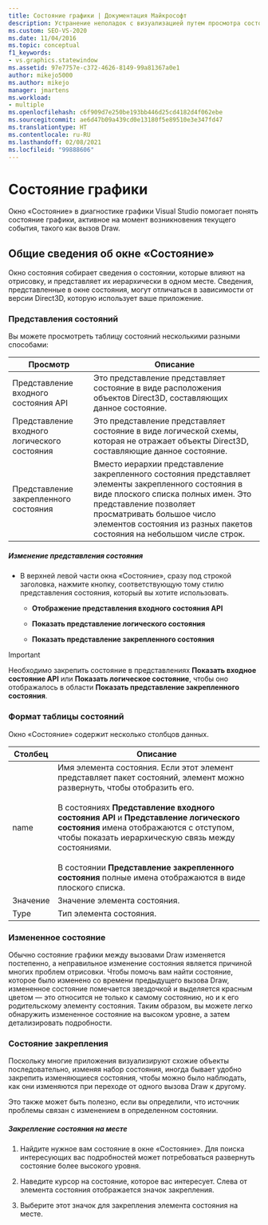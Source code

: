 ```yaml
---
title: Состояние графики | Документация Майкрософт
description: Устранение неполадок с визуализацией путем просмотра состояния графики для каждого вызова Draw. Данные состояния, измененные по сравнению с предыдущим вызовом, будут выделены.
ms.custom: SEO-VS-2020
ms.date: 11/04/2016
ms.topic: conceptual
f1_keywords:
- vs.graphics.statewindow
ms.assetid: 97e7757e-c372-4626-8149-99a81367a0e1
author: mikejo5000
ms.author: mikejo
manager: jmartens
ms.workload:
- multiple
ms.openlocfilehash: c6f909d7e250be193bb446d25cd4182d4f062ebe
ms.sourcegitcommit: ae6d47b09a439cd0e13180f5e89510e3e347fd47
ms.translationtype: HT
ms.contentlocale: ru-RU
ms.lasthandoff: 02/08/2021
ms.locfileid: "99888606"
---
```

# <a name="graphics-state"></a>Состояние графики
Окно «Состояние» в диагностике графики Visual Studio помогает понять состояние графики, активное на момент возникновения текущего события, такого как вызов Draw.

## <a name="understanding-the-state-window"></a>Общие сведения об окне «Состояние»
 Окно состояния собирает сведения о состоянии, которые влияют на отрисовку, и представляет их иерархически в одном месте. Сведения, представленные в окне состояния, могут отличаться в зависимости от версии Direct3D, которую использует ваше приложение.

### <a name="state-views"></a>Представления состояний
 Вы можете просмотреть таблицу состояний несколькими разными способами:

|Просмотр|Описание|
|----------|-----------------|
|Представление входного состояния API|Это представление представляет состояние в виде расположения объектов Direct3D, составляющих данное состояние.|
|Представление входного логического состояния|Это представление представляет состояние в виде логической схемы, которая не отражает объекты Direct3D, составляющие данное состояние.|
|Представление закрепленного состояния|Вместо иерархии представление закрепленного состояния представляет элементы закрепленного состояния в виде плоского списка полных имен. Это представление позволяет просматривать большое число элементов состояния из разных пакетов состояния на небольшом числе строк.|

##### <a name="to-change-the-state-view"></a>Изменение представления состояния

- В верхней левой части окна «Состояние», сразу под строкой заголовка, нажмите кнопку, соответствующую тому стилю представления состояния, который вы хотите использовать.

  - **Отображение представления входного состояния API**

  - **Показать представление логического состояния**

  - **Показать представление закрепленного состояния**

> [!IMPORTANT]
> Необходимо закрепить состояние в представлениях **Показать входное состояние API** или **Показать логическое состояние**, чтобы оно отображалось в области **Показать представление закрепленного состояния**.

### <a name="state-table-format"></a>Формат таблицы состояний
 Окно «Состояние» содержит несколько столбцов данных.

|Столбец|Описание|
|------------|-----------------|
|name|Имя элемента состояния. Если этот элемент представляет пакет состояний, элемент можно развернуть, чтобы отобразить его.<br /><br /> В состояниях **Представление входного состояния API** и **Представление логического состояния** имена отображаются с отступом, чтобы показать иерархическую связь между состояниями.<br /><br /> В состоянии **Представление закрепленного состояния** полные имена отображаются в виде плоского списка.|
|Значение|Значение элемента состояния.|
|Type|Тип элемента состояния.|

### <a name="changed-state"></a>Измененное состояние
 Обычно состояние графики между вызовами Draw изменяется постепенно, а неправильное изменение состояния является причиной многих проблем отрисовки. Чтобы помочь вам найти состояние, которое было изменено со времени предыдущего вызова Draw, измененное состояние помечается звездочкой и выделяется красным цветом — это относится не только к самому состоянию, но и к его родительскому элементу состояния. Таким образом, вы можете легко обнаружить измененное состояние на высоком уровне, а затем детализировать подробности.

### <a name="pinning-state"></a>Состояние закрепления
 Поскольку многие приложения визуализируют схожие объекты последовательно, изменяя набор состояния, иногда бывает удобно закрепить изменяющиеся состояния, чтобы можно было наблюдать, как они изменяются при переходе от одного вызова Draw к другому.

 Это также может быть полезно, если вы определили, что источник проблемы связан с изменением в определенном состоянии.

##### <a name="to-pin-state-in-place"></a>Закрепление состояния на месте

1. Найдите нужное вам состояние в окне «Состояние». Для поиска интересующих вас подробностей может потребоваться развернуть состояние более высокого уровня.

2. Наведите курсор на состояние, которое вас интересует. Слева от элемента состояния отображается значок закрепления.

3. Выберите этот значок для закрепления элемента состояния на месте.
